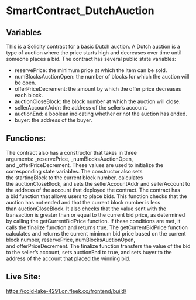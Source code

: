 # SmartContract_DutchAuction

## Variables
This is a Solidity contract for a basic Dutch auction. A Dutch auction is a type of auction where the price starts high and decreases over time until someone places a bid.
The contract has several public state variables:
* reservePrice: the minimum price at which the item can be sold.
* numBlocksAuctionOpen: the number of blocks for which the auction will be open.
* offerPriceDecrement: the amount by which the offer price decreases each block.
* auctionCloseBlock: the block number at which the auction will close.
* sellerAccountAddr: the address of the seller’s account.
* auctionEnd: a boolean indicating whether or not the auction has ended.
* buyer: the address of the buyer.

## Functions:
The contract also has a constructor that takes in three arguments: _reservePrice, _numBlocksAuctionOpen, and _offerPriceDecrement. These values are used to initialize the corresponding state variables. The constructor also sets the startingBlock to the current block number, calculates the auctionCloseBlock, and sets the sellerAccountAddr and sellerAccount to the address of the account that deployed the contract.
The contract has a bid function that allows users to place bids. This function checks that the auction has not ended and that the current block number is less than auctionCloseBlock. It also checks that the value sent with the transaction is greater than or equal to the current bid price, as determined by calling the getCurrentBidPrice function. If these conditions are met, it calls the finalize function and returns true.
The getCurrentBidPrice function calculates and returns the current minimum bid price based on the current block number, reservePrice, numBlocksAuctionOpen, and offerPriceDecrement.
The finalize function transfers the value of the bid to the seller’s account, sets auctionEnd to true, and sets buyer to the address of the account that placed the winning bid.

## Live Site: 
https://cold-lake-4291.on.fleek.co/frontend/build/
